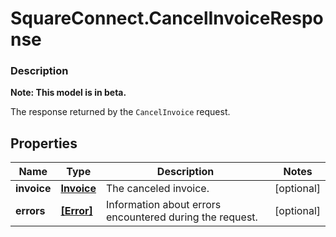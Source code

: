 # SquareConnect.CancelInvoiceResponse

### Description
**Note: This model is in beta.**

The response returned by the `CancelInvoice` request.

## Properties
Name | Type | Description | Notes
------------ | ------------- | ------------- | -------------
**invoice** | [**Invoice**](Invoice.md) | The canceled invoice. | [optional] 
**errors** | [**[Error]**](Error.md) | Information about errors encountered during the request. | [optional] 


